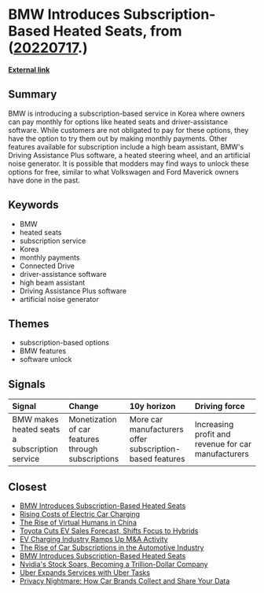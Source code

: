 # __BMW Introduces Subscription-Based Heated Seats__, from ([20220717](https://kghosh.substack.com/p/20220717).)

__[External link](https://www.thedrive.com/news/bmw-is-charging-a-subscription-fee-for-heated-seats-again)__



## Summary

BMW is introducing a subscription-based service in Korea where owners can pay monthly for options like heated seats and driver-assistance software. While customers are not obligated to pay for these options, they have the option to try them out by making monthly payments. Other features available for subscription include a high beam assistant, BMW's Driving Assistance Plus software, a heated steering wheel, and an artificial noise generator. It is possible that modders may find ways to unlock these options for free, similar to what Volkswagen and Ford Maverick owners have done in the past.

## Keywords

* BMW
* heated seats
* subscription service
* Korea
* monthly payments
* Connected Drive
* driver-assistance software
* high beam assistant
* Driving Assistance Plus software
* artificial noise generator

## Themes

* subscription-based options
* BMW features
* software unlock

## Signals

| Signal                                        | Change                                             | 10y horizon                                              | Driving force                                       |
|:----------------------------------------------|:---------------------------------------------------|:---------------------------------------------------------|:----------------------------------------------------|
| BMW makes heated seats a subscription service | Monetization of car features through subscriptions | More car manufacturers offer subscription-based features | Increasing profit and revenue for car manufacturers |

## Closest

* [BMW Introduces Subscription-Based Heated Seats](467012ba127c9642ad57804f2e3a6a1e)
* [Rising Costs of Electric Car Charging](044f5d6bb4070ed49afafb90f38713bd)
* [The Rise of Virtual Humans in China](ed6be3a2a502c8a0bedd63d8ab1c8d9e)
* [Toyota Cuts EV Sales Forecast, Shifts Focus to Hybrids](1bef8f22af5a0bd803a2cc87b0d33e19)
* [EV Charging Industry Ramps Up M&A Activity](213ff4d78c8040377180b7f7b5b13d4d)
* [The Rise of Car Subscriptions in the Automotive Industry](b9a5b69113b7ca17b6493414799b0e6e)
* [BMW Introduces Subscription-Based Heated Seats](467012ba127c9642ad57804f2e3a6a1e)
* [Nvidia's Stock Soars, Becoming a Trillion-Dollar Company](598eae9bc0f45fdaeee2d2ef811ad150)
* [Uber Expands Services with Uber Tasks](45b33e1316e998abe15730c2aeaaa70b)
* [Privacy Nightmare: How Car Brands Collect and Share Your Data](d36bfc24eaef43d38c611b9c8d2491d0)